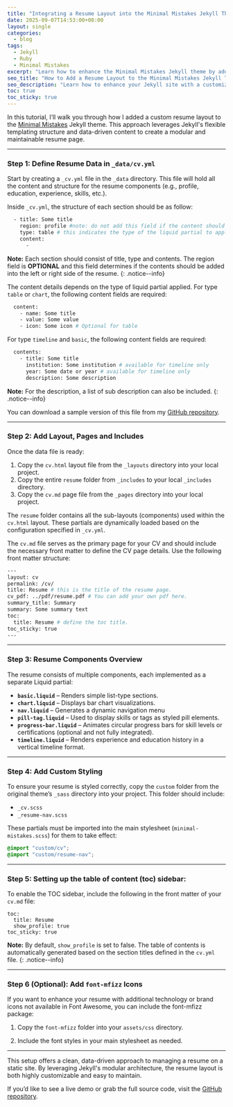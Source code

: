 ```yaml
---
title: "Integrating a Resume Layout into the Minimal Mistakes Jekyll Theme"
date: 2025-09-07T14:53:00+08:00
layout: single
categories: 
  - blog
tags: 
  - Jekyll
  - Ruby
  - Minimal Mistakes
excerpt: "Learn how to enhance the Minimal Mistakes Jekyll theme by adding a fully customizable resume layout."
seo_title: "How to Add a Resume Layout to the Minimal Mistakes Jekyll Theme"
seo_description: "Learn how to enhance your Jekyll site with a customizable resume layout using the Minimal Mistakes theme. A step-by-step guide with code and layout integration tips."
toc: true
toc_sticky: true
---
```


In this tutorial, I’ll walk you through how I added a custom resume layout to the [Minimal Mistakes](https://mmistakes.github.io/minimal-mistakes/) Jekyll theme. This approach leverages Jekyll's flexible templating structure and data-driven content to create a modular and maintainable resume page.

---

### Step 1: Define Resume Data in `_data/cv.yml`

Start by creating a `_cv.yml` file in the `_data` directory. This file will hold all the content and structure for the resume components (e.g., profile, education, experience, skills, etc.).  

Inside `_cv.yml`, the structure of each section should be as follow:
```bash
  - title: Some title 
    region: profile #note: do not add this field if the content should be included on the right side
    type: table # this indicates the type of the liquid partial to apply to each content
    content:
      -
```

**Note:** Each section should consist of title, type and contents. The region field is **OPTIONAL** and this field determines if the contents should be added into the left or right side of the resume.
{: .notice--info}

The content details depends on the type of liquid partial applied.
For type `table` or `chart`, the following content fields are required:
```bash
  content:
    - name: Some title
    - value: Some value
    - icon: Some icon # Optional for table
```

For type `timeline` and `basic`, the following content fields are required:
```bash
  contents:
    - title: Some title
      institution: Some institution # available for timeline only
      year: Some date or year # available for timeline only
      description: Some description
```
**Note:** For the description, a list of sub description can also be included.
{: .notice--info}

You can download a sample version of this file from my [GitHub repository](https://github.com/ry4ngch/ry4ngch.github.io).

---

### Step 2: Add Layout, Pages and Includes

Once the data file is ready:

1. Copy the `cv.html` layout file from the `_layouts` directory into your local project.
2. Copy the entire `resume` folder from `_includes` to your local `_includes` directory.
3. Copy the `cv.md` page file from the `_pages` directory into your local project.

The `resume` folder contains all the sub-layouts (components) used within the `cv.html` layout. These partials are dynamically loaded based on the configuration specified in `_cv.yml`.

The `cv.md` file serves as the primary page for your CV and should include the necessary front matter to define the CV page details. Use the following front matter structure: 

```bash
---
layout: cv
permalink: /cv/
title: Resume # this is the title of the resume page.
cv_pdf: ../pdf/resume.pdf # You can add your own pdf here.
summary_title: Summary
summary: Some summary text
toc: 
  title: Resume # define the toc title.
toc_sticky: true
---
```

---

### Step 3: Resume Components Overview

The resume consists of multiple components, each implemented as a separate Liquid partial:

- **`basic.liquid`** – Renders simple list-type sections.
- **`chart.liquid`** – Displays bar chart visualizations.
- **`nav.liquid`** – Generates a dynamic navigation menu
- **`pill-tag.liquid`** – Used to display skills or tags as styled pill elements.
- **`progress-bar.liquid`** – Animates circular progress bars for skill levels or certifications (optional and not fully integrated).
- **`timeline.liquid`** – Renders experience and education history in a vertical timeline format.

---

### Step 4: Add Custom Styling

To ensure your resume is styled correctly, copy the `custom` folder from the original theme’s `_sass` directory into your project. This folder should include:

- `_cv.scss`
- `_resume-nav.scss`

These partials must be imported into the main stylesheet (`minimal-mistakes.scss`) for them to take effect:

```scss
@import "custom/cv";
@import "custom/resume-nav";
```

---

### Step 5: Setting up the table of content (toc) sidebar:
To enable the TOC sidebar, include the following in the front matter of your `cv.md` file:

```text
toc: 
  title: Resume
  show_profile: true
toc_sticky: true
```

**Note:** By default, `show_profile` is set to false. The table of contents is automatically generated based on the section titles defined in the `cv.yml` file.
{: .notice--info}

---

### Step 6 (Optional): Add `font-mfizz` Icons
If you want to enhance your resume with additional technology or brand icons not available in Font Awesome, you can include the font-mfizz package:

1. Copy the `font-mfizz` folder into your `assets/css` directory.

2. Include the font styles in your main stylesheet as needed.

---

This setup offers a clean, data-driven approach to managing a resume on a static site. By leveraging Jekyll's modular architecture, the resume layout is both highly customizable and easy to maintain.

If you’d like to see a live demo or grab the full source code, visit the [GitHub repository](https://github.com/ry4ngch/ry4ngch.github.io).